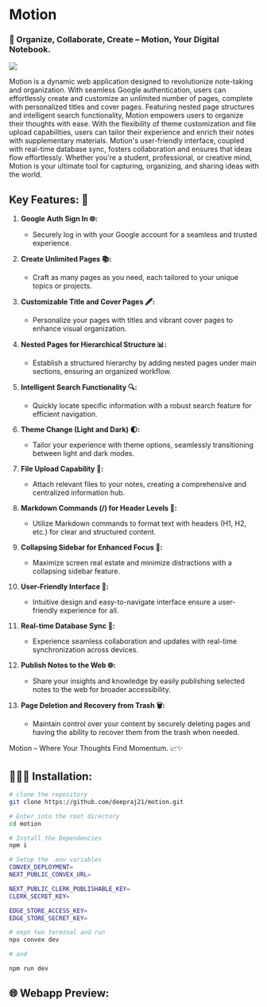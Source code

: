 # Motion

### 📒 Organize, Collaborate, Create – Motion, Your Digital Notebook.

<img src="https://www.notion.so/cdn-cgi/image/format=webp,width=2048/https://images.ctfassets.net/spoqsaf9291f/4qPZTqxXRCDQiimE4c9xXc/eb57558f50ee6fac68dc04e3b5099c8a/home-hero.png">

Motion is a dynamic web application designed to revolutionize note-taking and organization. With seamless Google authentication, users can effortlessly create and customize an unlimited number of pages, complete with personalized titles and cover pages. Featuring nested page structures and intelligent search functionality, Motion empowers users to organize their thoughts with ease. With the flexibility of theme customization and file upload capabilities, users can tailor their experience and enrich their notes with supplementary materials. Motion's user-friendly interface, coupled with real-time database sync, fosters collaboration and ensures that ideas flow effortlessly. Whether you're a student, professional, or creative mind, Motion is your ultimate tool for capturing, organizing, and sharing ideas with the world.


## **Key Features: 🚀**

1. **Google Auth Sign In 🌐:**
   - Securely log in with your Google account for a seamless and trusted experience.

2. **Create Unlimited Pages 📚:**
   - Craft as many pages as you need, each tailored to your unique topics or projects.

3. **Customizable Title and Cover Pages 🖋️:**
   - Personalize your pages with titles and vibrant cover pages to enhance visual organization.

4. **Nested Pages for Hierarchical Structure 📊:**
   - Establish a structured hierarchy by adding nested pages under main sections, ensuring an organized workflow.

5. **Intelligent Search Functionality 🔍:**
   - Quickly locate specific information with a robust search feature for efficient navigation.

6. **Theme Change (Light and Dark) 🌓:**
   - Tailor your experience with theme options, seamlessly transitioning between light and dark modes.

7. **File Upload Capability 📎:**
   - Attach relevant files to your notes, creating a comprehensive and centralized information hub.

8. **Markdown Commands (/) for Header Levels 📝:**
   - Utilize Markdown commands to format text with headers (H1, H2, etc.) for clear and structured content.

9. **Collapsing Sidebar for Enhanced Focus 🧘:**
   - Maximize screen real estate and minimize distractions with a collapsing sidebar feature.

10. **User-Friendly Interface 🤝:**
    - Intuitive design and easy-to-navigate interface ensure a user-friendly experience for all.

11. **Real-time Database Sync 🔄:**
    - Experience seamless collaboration and updates with real-time synchronization across devices.

12. **Publish Notes to the Web 🌐:**
    - Share your insights and knowledge by easily publishing selected notes to the web for broader accessibility.

13. **Page Deletion and Recovery from Trash 🗑️:**
    - Maintain control over your content by securely deleting pages and having the ability to recover them from the trash when needed.

Motion – Where Your Thoughts Find Momentum. 📈✨

## 🧑🏻‍💻 Installation:

```bash
# clone the repository
git clone https://github.com/deepraj21/motion.git
```
```bash
# Enter into the root directory
cd motion
```
```bash
# Install the Dependencies
npm i
```
```bash
# Setup the .env variables
CONVEX_DEPLOYMENT=
NEXT_PUBLIC_CONVEX_URL=

NEXT_PUBLIC_CLERK_PUBLISHABLE_KEY=
CLERK_SECRET_KEY=

EDGE_STORE_ACCESS_KEY=
EDGE_STORE_SECRET_KEY=
```
```bash
# oepn two terminal and run
npx convex dev

# and

npm run dev
```

## 🌐 Webapp Preview: